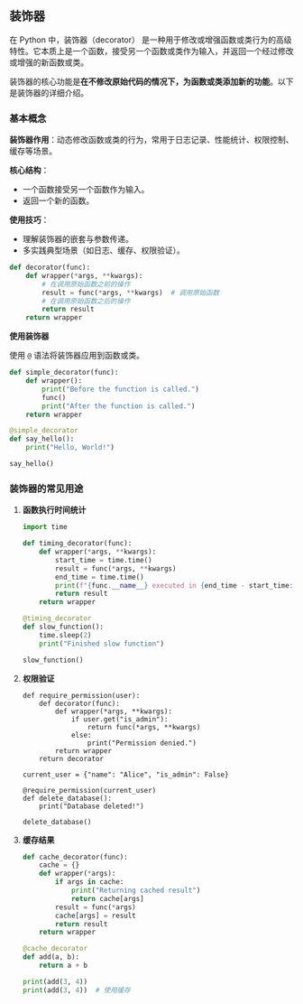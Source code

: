 ## **装饰器**

在 Python 中，装饰器（decorator） 是一种用于修改或增强函数或类行为的高级特性。它本质上是一个函数，接受另一个函数或类作为输入，并返回一个经过修改或增强的新函数或类。

装饰器的核心功能是**在不修改原始代码的情况下，为函数或类添加新的功能**。以下是装饰器的详细介绍。

### 基本概念

**装饰器作用**：动态修改函数或类的行为，常用于日志记录、性能统计、权限控制、缓存等场景。

**核心结构**：

- 一个函数接受另一个函数作为输入。
- 返回一个新的函数。

**使用技巧**：

- 理解装饰器的嵌套与参数传递。
- 多实践典型场景（如日志、缓存、权限验证）。

```py
def decorator(func):
    def wrapper(*args, **kwargs):
        # 在调用原始函数之前的操作
        result = func(*args, **kwargs)  # 调用原始函数
        # 在调用原始函数之后的操作
        return result
    return wrapper
```

**使用装饰器**

使用 `@` 语法将装饰器应用到函数或类。

```py
def simple_decorator(func):
    def wrapper():
        print("Before the function is called.")
        func()
        print("After the function is called.")
    return wrapper

@simple_decorator
def say_hello():
    print("Hello, World!")

say_hello()
```

### 装饰器的常见用途

1. **函数执行时间统计**

   ```py
   import time
   
   def timing_decorator(func):
       def wrapper(*args, **kwargs):
           start_time = time.time()
           result = func(*args, **kwargs)
           end_time = time.time()
           print(f"{func.__name__} executed in {end_time - start_time:.4f} seconds")
           return result
       return wrapper
   
   @timing_decorator
   def slow_function():
       time.sleep(2)
       print("Finished slow function")
   
   slow_function()
   ```

2. **权限验证**

   ```
   def require_permission(user):
       def decorator(func):
           def wrapper(*args, **kwargs):
               if user.get("is_admin"):
                   return func(*args, **kwargs)
               else:
                   print("Permission denied.")
           return wrapper
       return decorator
   
   current_user = {"name": "Alice", "is_admin": False}
   
   @require_permission(current_user)
   def delete_database():
       print("Database deleted!")
   
   delete_database()
   ```

3. **缓存结果**

   ```py
   def cache_decorator(func):
       cache = {}
       def wrapper(*args):
           if args in cache:
               print("Returning cached result")
               return cache[args]
           result = func(*args)
           cache[args] = result
           return result
       return wrapper
   
   @cache_decorator
   def add(a, b):
       return a + b
   
   print(add(3, 4))
   print(add(3, 4))  # 使用缓存
   ```

